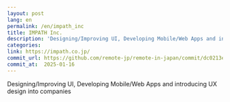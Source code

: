 ```yaml
---
layout: post
lang: en
permalink: /en/impath_inc
title: IMPATH Inc.
description: 'Designing/Improving UI, Developing Mobile/Web Apps and introducing UX design into companies'
categories: 
link: https://impath.co.jp/
commit_url: https://github.com/remote-jp/remote-in-japan/commit/dc0213e5d3bf547e1dd7b4da3b612a689016ef3e
commit_at:  2025-01-16
---
```


<p>Designing/Improving UI, Developing Mobile/Web Apps and introducing UX design into companies</p>
